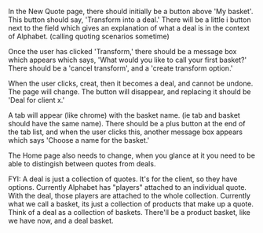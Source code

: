 In the New Quote page, there should initially be a button above 'My basket'. This button should say, 'Transform into a deal.' There will be a little i button next to the field which gives an explanation of what a deal is in the context of Alphabet. (calling quoting scenarios sometime)

Once the user has clicked 'Transform,' there should be a message box which appears which says, 'What would you like to call your first basket?' There should be a 'cancel transform', and a 'create transform option.' 

When the user clicks, creat, then it becomes a deal, and cannot be undone. The page will change. The button will disappear, and replacing it should be 'Deal for client x.'

A tab will appear (like chrome) with the basket name. (ie tab and basket should have the same name). There should be a plus button at the end of the tab list, and when the user clicks this, another message box appears which says 'Choose a name for the basket.' 

The Home page also needs to change, when you glance at it you need to be able to distingish between quotes from deals. 

FYI: A deal is just a collection of quotes. It's for the client, so they have options. Currently Alphabet has "players" attached to an individual quote. With the deal, those players are attached to the whole collection. Currently what we call a basket, its just a collection of products that make up a quote. Think of a deal as a collection of baskets. There'll be a product basket, like we have now, and a deal basket. 
